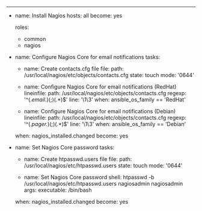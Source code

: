 ---
- name: Install Nagios
  hosts: all
  become: yes

  roles:
    - common
    - nagios

- name: Configure Nagios Core for email notifications
  tasks:
    - name: Create contacts.cfg file
      file:
        path: /usr/local/nagios/etc/objects/contacts.cfg
        state: touch
        mode: '0644'

    - name: Configure Nagios Core for email notifications (RedHat)
      lineinfile:
        path: /usr/local/nagios/etc/objects/contacts.cfg
        regexp: '^(.*email.*)(;)(.*)$'
        line: '\1\3'
      when: ansible_os_family == 'RedHat'

    - name: Configure Nagios Core for email notifications (Debian)
      lineinfile:
        path: /usr/local/nagios/etc/objects/contacts.cfg
        regexp: '^(.*pager.*)(;)(.*)$'
        line: '\1\3'
      when: ansible_os_family == 'Debian'

  when: nagios_installed.changed
  become: yes

- name: Set Nagios Core password
  tasks:
    - name: Create htpasswd.users file
      file:
        path: /usr/local/nagios/etc/htpasswd.users
        state: touch
        mode: '0644'

    - name: Set Nagios Core password
      shell: htpasswd -b /usr/local/nagios/etc/htpasswd.users nagiosadmin nagiosadmin
      args:
        executable: /bin/bash

  when: nagios_installed.changed
  become: yes
